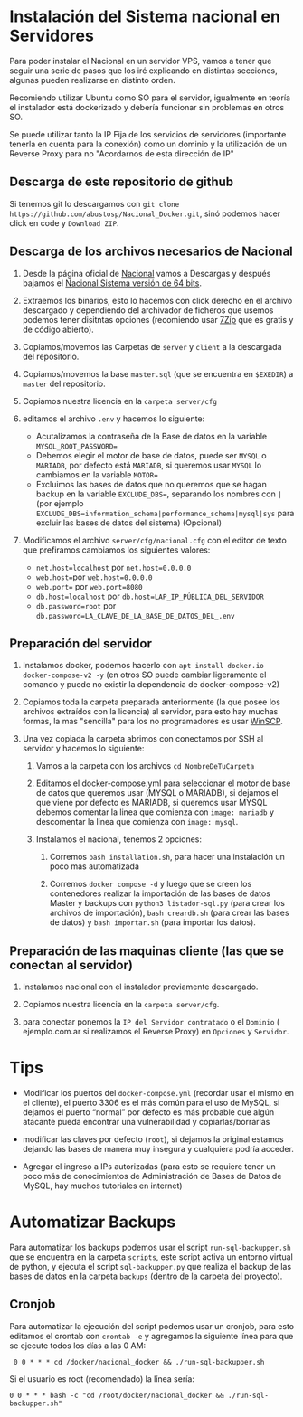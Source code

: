 # Instalación del Sistema nacional en Servidores

Para poder instalar el Nacional en un servidor VPS, vamos a tener que seguir una serie de pasos que los iré explicando en distintas secciones, algunas pueden realizarse en distinto orden.

Recomiendo utilizar Ubuntu como SO para el servidor, igualmente en teoría el instalador está dockerizado y debería funcionar sin problemas en otros SO.

Se puede utilizar tanto la IP Fija de los servicios de servidores (importante tenerla en cuenta para la conexión) como un dominio y la utilización de un Reverse Proxy para no "Acordarnos de esta dirección de IP"

## Descarga de este repositorio de github

Si tenemos git lo descargamos con `git clone https://github.com/abustosp/Nacional_Docker.git`, sinó podemos hacer click en code y `Download ZIP`.

## Descarga de los archivos necesarios de Nacional

1. Desde la página oficial de [Nacional](https://nacionalsoft.com/) vamos a Descargas y después bajamos el [Nacional Sistema versión de 64 bits](https://nacionalsoft.com/file/Nacional_Sistema_1.7.0_64bit_install.exe).

2. Extraemos los binarios, esto lo hacemos con click derecho en el archivo descargado y dependiendo del archivador de ficheros que usemos podemos tener disitntas opciones (recomiendo usar [7Zip](https://www.7-zip.org/) que es gratis y de código abierto).

3. Copiamos/movemos las Carpetas de `server` y `client` a la descargada del repositorio.

4. Copiamos/movemos la base `master.sql` (que se encuentra en `$EXEDIR`) a `master` del repositorio.

5. Copiamos nuestra licencia en la `carpeta server/cfg` 

6. editamos el archivo `.env` y hacemos lo siguiente:
   - Acutalizamos la contraseña de la Base de datos en la variable `MYSQL_ROOT_PASSWORD=`
   - Debemos elegir el motor de base de datos, puede ser `MYSQL` o `MARIADB`, por defecto está `MARIADB`, si queremos usar `MYSQL` lo cambiamos en la variable `MOTOR=`
   - Excluimos las bases de datos que no queremos que se hagan backup en la variable `EXCLUDE_DBS=`, separando los nombres con `|` (por ejemplo `EXCLUDE_DBS=information_schema|performance_schema|mysql|sys` para excluir las bases de datos del sistema) (Opcional)

7. Modificamos el archivo `server/cfg/nacional.cfg` con el editor de texto que prefiramos cambiamos los siguientes valores:
   - `net.host=localhost` por `net.host=0.0.0.0`
   - `web.host=`por `web.host=0.0.0.0`
   - `web.port=` por `web.port=8080`
   - `db.host=localhost` por `db.host=LAP_IP_PÚBLICA_DEL_SERVIDOR`
   - `db.password=root` por `db.password=LA_CLAVE_DE_LA_BASE_DE_DATOS_DEL_.env`


## Preparación del servidor

1. Instalamos docker, podemos hacerlo con `apt install docker.io docker-compose-v2 -y` (en otros SO puede cambiar ligeramente el comando y puede no existir la dependencia de docker-compose-v2)

2. Copiamos toda la carpeta preparada anteriormente (la que posee los archivos extraídos con la licencia) al servidor, para esto hay muchas formas, la mas "sencilla" para los no programadores es usar [WinSCP](https://winscp.net/eng/index.php).

3. Una vez copiada la carpeta abrimos con conectamos por SSH al servidor y hacemos lo siguiente:
   
   1. Vamos a la carpeta con los archivos `cd NombreDeTuCarpeta`

   2. Editamos el docker-compose.yml para seleccionar el motor de base de datos que queremos usar (MYSQL o MARIADB), si dejamos el que viene por defecto es MARIADB, si queremos usar MYSQL debemos comentar la linea que comienza con `image: mariadb` y descomentar la linea que comienza con `image: mysql`.
   
   3. Instalamos el nacional, tenemos 2 opciones:
      
      1. Corremos `bash installation.sh`, para hacer una instalación un poco mas automatizada
      
      2. Corremos `docker compose -d` y luego que se creen los contenedores realizar la importación de las bases de datos Master y backups con `python3 listador-sql.py` (para crear los archivos de importación), `bash creardb.sh` (para crear las bases de datos) y `bash importar.sh` (para importar los datos). 

## Preparación de las maquinas cliente (las que se conectan al servidor)

1. Instalamos nacional con el instalador previamente descargado.

2. Copiamos nuestra licencia en la `carpeta server/cfg`.

3. para conectar ponemos la `IP del Servidor contratado` o el `Dominio` ( ejemplo.com.ar si realizamos el Reverse Proxy) en `Opciones` y `Servidor`.

# Tips

- Modificar los puertos del `docker-compose.yml` (recordar usar el mismo en el cliente), el puerto 3306 es el más común para el uso de MySQL, si dejamos el puerto “normal” por defecto es más probable que algún atacante pueda encontrar una vulnerabilidad y copiarlas/borrarlas

- modificar las claves por defecto (`root`), si dejamos la original estamos dejando las bases de manera muy insegura y cualquiera podría acceder.

- Agregar el ingreso a IPs autorizadas (para esto se requiere tener un poco más de conocimientos de Administración de Bases de Datos de MySQL, hay muchos tutoriales en internet)

# Automatizar Backups

Para automatizar los backups podemos usar el script `run-sql-backupper.sh` que se encuentra en la carpeta `scripts`, este script activa un entorno virtual de python, y ejecuta el script `sql-backupper.py` que realiza el backup de las bases de datos en la carpeta `backups` (dentro de la carpeta del proyecto).

## Cronjob

Para automatizar la ejecución del script podemos usar un cronjob, para esto editamos el crontab con `crontab -e` y agregamos la siguiente línea para que se ejecute todos los días a las 0 AM:

``` cron
 0 0 * * * cd /docker/nacional_docker && ./run-sql-backupper.sh 
 ```
Si el usuario es root (recomendado) la línea sería:
 ``` cron
 0 0 * * * bash -c "cd /root/docker/nacional_docker && ./run-sql-backupper.sh"
```
